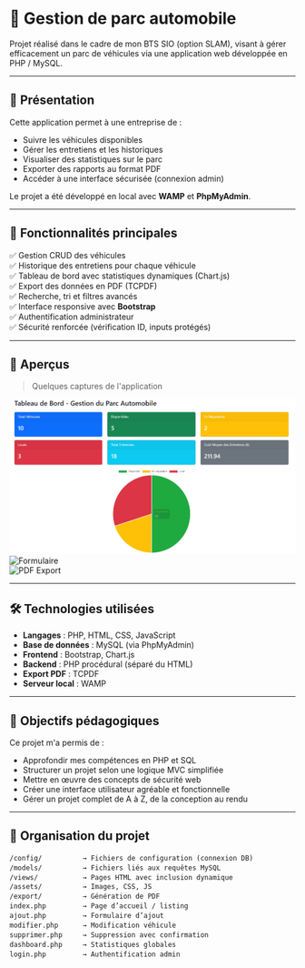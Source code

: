 # 🚗 Gestion de parc automobile

Projet réalisé dans le cadre de mon BTS SIO (option SLAM), visant à gérer efficacement un parc de véhicules via une application web développée en PHP / MySQL.

---

## 🧾 Présentation

Cette application permet à une entreprise de :
- Suivre les véhicules disponibles
- Gérer les entretiens et les historiques
- Visualiser des statistiques sur le parc
- Exporter des rapports au format PDF
- Accéder à une interface sécurisée (connexion admin)

Le projet a été développé en local avec **WAMP** et **PhpMyAdmin**.

---

## 🧩 Fonctionnalités principales

✅ Gestion CRUD des véhicules  
✅ Historique des entretiens pour chaque véhicule  
✅ Tableau de bord avec statistiques dynamiques (Chart.js)  
✅ Export des données en PDF (TCPDF)  
✅ Recherche, tri et filtres avancés  
✅ Interface responsive avec **Bootstrap**  
✅ Authentification administrateur  
✅ Sécurité renforcée (vérification ID, inputs protégés)

---

## 📸 Aperçus

> Quelques captures de l'application

![Dashboard](assets/dashboard.png)  
![Formulaire](assets/formulaire_vehicule.png)  
![PDF Export](assets/export_pdf.png)

---

## 🛠️ Technologies utilisées

- **Langages** : PHP, HTML, CSS, JavaScript
- **Base de données** : MySQL (via PhpMyAdmin)
- **Frontend** : Bootstrap, Chart.js
- **Backend** : PHP procédural (séparé du HTML)
- **Export PDF** : TCPDF
- **Serveur local** : WAMP

---

## 🧠 Objectifs pédagogiques

Ce projet m'a permis de :
- Approfondir mes compétences en PHP et SQL
- Structurer un projet selon une logique MVC simplifiée
- Mettre en œuvre des concepts de sécurité web
- Créer une interface utilisateur agréable et fonctionnelle
- Gérer un projet complet de A à Z, de la conception au rendu

---

## 📂 Organisation du projet

```txt
/config/          → Fichiers de configuration (connexion DB)
/models/          → Fichiers liés aux requêtes MySQL
/views/           → Pages HTML avec inclusion dynamique
/assets/          → Images, CSS, JS
/export/          → Génération de PDF
index.php         → Page d’accueil / listing
ajout.php         → Formulaire d’ajout
modifier.php      → Modification véhicule
supprimer.php     → Suppression avec confirmation
dashboard.php     → Statistiques globales
login.php         → Authentification admin
